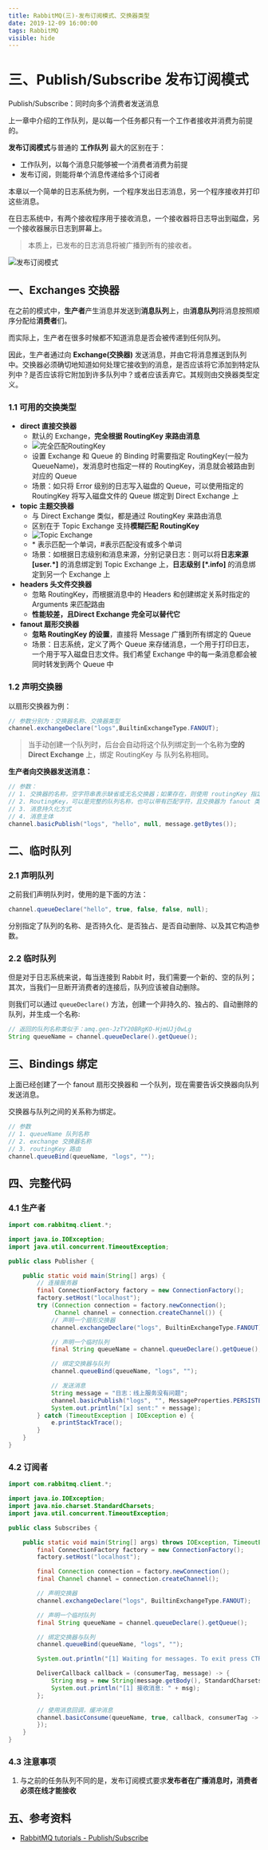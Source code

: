 ```yaml
---
title: RabbitMQ(三)-发布订阅模式、交换器类型
date: 2019-12-09 16:00:00
tags: RabbitMQ
visible: hide
---
```


# 三、Publish/Subscribe 发布订阅模式

Publish/Subscribe：同时向多个消费者发送消息

上一章中介绍的工作队列，是以每一个任务都只有一个工作者接收并消费为前提的。

**发布订阅模式**与普通的 **工作队列** 最大的区别在于：

- 工作队列，以每个消息只能够被一个消费者消费为前提
- 发布订阅，则能将单个消息传递给多个订阅者

 本章以一个简单的日志系统为例，一个程序发出日志消息，另一个程序接收并打印这些消息。

在日志系统中，有两个接收程序用于接收消息，一个接收器将日志导出到磁盘，另一个接收器展示日志到屏幕上。

> 本质上，已发布的日志消息将被广播到所有的接收者。

![发布订阅模式](https://i.loli.net/2019/12/09/UFPm3paNlkVCQHM.png)

## 一、Exchanges 交换器

在之前的模式中，**生产者**产生消息并发送到**消息队列**上，由**消息队列**将消息按照顺序分配给**消费者**们。

而实际上，生产者在很多时候都不知道消息是否会被传递到任何队列。

因此，生产者通过向 **Exchange(交换器)** 发送消息，并由它将消息推送到队列中。交换器必须确切地知道如何处理它接收到的消息，是否应该将它添加到特定队列中？是否应该将它附加到许多队列中？或者应该丢弃它。其规则由交换器类型定义。

### 1.1 可用的交换类型

- **direct 直接交换器**
  - 默认的 Exchange，**完全根据 RoutingKey 来路由消息**
  - ![完全匹配RoutingKey](https://i.loli.net/2019/12/09/FSkrX8oV26CuGpv.png)
  - 设置 Exchange 和 Queue 的 Binding 时需要指定 RoutingKey(一般为 QueueName)，发消息时也指定一样的 RoutingKey，消息就会被路由到对应的 Queue
  - 场景：如只将 Error 级别的日志写入磁盘的 Queue，可以使用指定的 RoutingKey 将写入磁盘文件的 Queue 绑定到 Direct Exchange 上
- **topic 主题交换器**
  - 与 Direct Exchange 类似，都是通过 RoutingKey 来路由消息
  - 区别在于 Topic Exchange 支持**模糊匹配 RoutingKey**
  - ![Topic Exchange](https://i.loli.net/2019/12/09/kEMZ4TDyw37zSYL.png)
  - \* 表示匹配一个单词，#表示匹配没有或多个单词
  - 场景：如根据日志级别和消息来源，分别记录日志：则可以将**日志来源 [user.*]** 的消息绑定到 Topic Exchange 上，**日志级别 [*.info]** 的消息绑定到另一个 Exchange 上
- **headers 头文件交换器**
  - 忽略 RoutingKey，而根据消息中的 Headers 和创建绑定关系时指定的 Arguments 来匹配路由
  - **性能较差，且Direct Exchange 完全可以替代它**
- **fanout 扇形交换器**
  - **忽略 RoutingKey 的设置**，直接将 Message 广播到所有绑定的 Queue
  - 场景：日志系统，定义了两个 Queue 来存储消息，一个用于打印日志，一个用于写入磁盘日志文件。我们希望 Exchange 中的每一条消息都会被同时转发到两个 Queue 中

### 1.2 声明交换器

以扇形交换器为例：

```java
// 参数分别为：交换器名称、交换器类型
channel.exchangeDeclare("logs",BuiltinExchangeType.FANOUT);
```

> 当手动创建一个队列时，后台会自动将这个队列绑定到一个名称为**空的 Direct Exchange** 上，绑定 RoutingKey 与 队列名称相同。

**生产者向交换器发送消息：**

```java
// 参数：
// 1. 交换器的名称，空字符串表示缺省或无名交换器；如果存在，则使用 routingKey 指定的名称将消息路由到队列
// 2. RoutingKey，可以是完整的队列名称，也可以带有匹配字符，且交换器为 fanout 类型时，会忽略该属性
// 3. 消息持久化方式
// 4. 消息主体
channel.basicPublish("logs", "hello", null, message.getBytes());
```

## 二、临时队列

### 2.1 声明队列

之前我们声明队列时，使用的是下面的方法：

```java
channel.queueDeclare("hello", true, false, false, null);
```

分别指定了队列的名称、是否持久化、是否独占、是否自动删除、以及其它构造参数。

### 2.2 临时队列

但是对于日志系统来说，每当连接到 Rabbit 时，我们需要一个新的、空的队列；其次，当我们一旦断开消费者的连接后，队列应该被自动删除。

则我们可以通过 `queueDeclare()` 方法，创建一个非持久的、独占的、自动删除的队列，并生成一个名称:

```java
// 返回的队列名称类似于：amq.gen-JzTY20BRgKO-HjmUJj0wLg
String queueName = channel.queueDeclare().getQueue();
```

## 三、Bindings 绑定

上面已经创建了一个 fanout 扇形交换器和 一个队列，现在需要告诉交换器向队列发送消息。

交换器与队列之间的关系称为绑定。

```java
// 参数
// 1. queueName 队列名称
// 2. exchange 交换器名称
// 3. routingKey 路由
channel.queueBind(queueName, "logs", "");
```

## 四、完整代码

### 4.1 生产者

```java
import com.rabbitmq.client.*;

import java.io.IOException;
import java.util.concurrent.TimeoutException;

public class Publisher {

    public static void main(String[] args) {
        // 连接服务器
        final ConnectionFactory factory = new ConnectionFactory();
        factory.setHost("localhost");
        try (Connection connection = factory.newConnection();
             Channel channel = connection.createChannel()) {
            // 声明一个扇形交换器
            channel.exchangeDeclare("logs", BuiltinExchangeType.FANOUT);

            // 声明一个临时队列
            final String queueName = channel.queueDeclare().getQueue();

            // 绑定交换器与队列
            channel.queueBind(queueName, "logs", "");

            // 发送消息
            String message = "日志：线上服务没有问题";
            channel.basicPublish("logs", "", MessageProperties.PERSISTENT_TEXT_PLAIN, message.getBytes());
            System.out.println("[x] sent:" + message);
        } catch (TimeoutException | IOException e) {
            e.printStackTrace();
        }
    }
}
```

### 4.2 订阅者

```java
import com.rabbitmq.client.*;

import java.io.IOException;
import java.nio.charset.StandardCharsets;
import java.util.concurrent.TimeoutException;

public class Subscribes {

    public static void main(String[] args) throws IOException, TimeoutException {
        final ConnectionFactory factory = new ConnectionFactory();
        factory.setHost("localhost");

        final Connection connection = factory.newConnection();
        final Channel channel = connection.createChannel();

        // 声明交换器
        channel.exchangeDeclare("logs", BuiltinExchangeType.FANOUT);

        // 声明一个临时队列
        final String queueName = channel.queueDeclare().getQueue();

        // 绑定交换器与队列
        channel.queueBind(queueName, "logs", "");

        System.out.println("[1] Waiting for messages. To exit press CTRL+C");

        DeliverCallback callback = (consumerTag, message) -> {
            String msg = new String(message.getBody(), StandardCharsets.UTF_8);
            System.out.println("[1] 接收消息: " + msg);
        };

        // 使用消息回调，缓冲消息
        channel.basicConsume(queueName, true, callback, consumerTag -> {
        });
    }
}
```

### 4.3 注意事项

1. 与之前的任务队列不同的是，发布订阅模式要求**发布者在广播消息时，消费者必须在线才能接收**

## 五、参考资料

- [RabbitMQ tutorials - Publish/Subscribe](https://www.rabbitmq.com/tutorials/tutorial-three-java.html)

